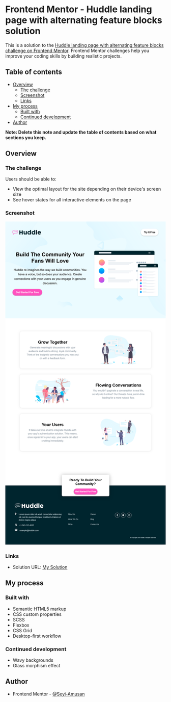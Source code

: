 # Frontend Mentor - Huddle landing page with alternating feature blocks solution

This is a solution to the [Huddle landing page with alternating feature blocks challenge on Frontend Mentor](https://www.frontendmentor.io/challenges/huddle-landing-page-with-alternating-feature-blocks-5ca5f5981e82137ec91a5100). Frontend Mentor challenges help you improve your coding skills by building realistic projects. 

## Table of contents

- [Overview](#overview)
  - [The challenge](#the-challenge)
  - [Screenshot](#screenshot)
  - [Links](#links)
- [My process](#my-process)
  - [Built with](#built-with)
  - [Continued development](#continued-development)
- [Author](#author)

**Note: Delete this note and update the table of contents based on what sections you keep.**

## Overview

### The challenge

Users should be able to:

- View the optimal layout for the site depending on their device's screen size
- See hover states for all interactive elements on the page

### Screenshot

![Alt text](images/image.png)


### Links

- Solution URL: [My Solution](https://www.frontendmentor.io/solutions/huddle-landing-page-UMi0KMVI74)


## My process

### Built with

- Semantic HTML5 markup
- CSS custom properties
- SCSS
- Flexbox
- CSS Grid
- Desktop-first workflow

### Continued development

- Wavy backgrounds
- Glass morphism effect


## Author
- Frontend Mentor - [@Seyi-Amusan](https://www.frontendmentor.io/profile/Seyi-Amusan)
